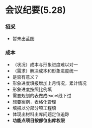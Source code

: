 # 会议纪要(5.28)

### 招采

- 暂未出蓝图

### 成本

- （状况）成本与形象进度难以对一
- （需求）解决成本和形象进度统一
-    是否有意义？
-    形象进度填报增加上月情况，累计情况
- 形象进度按照比例填
- 需要规划的表做成excel线下过
- 想要案例，表格化管理
- 填报以分部分项工程填
- 体现出材料出库问题定位追踪
- **功能点项目按部位出库权限**

